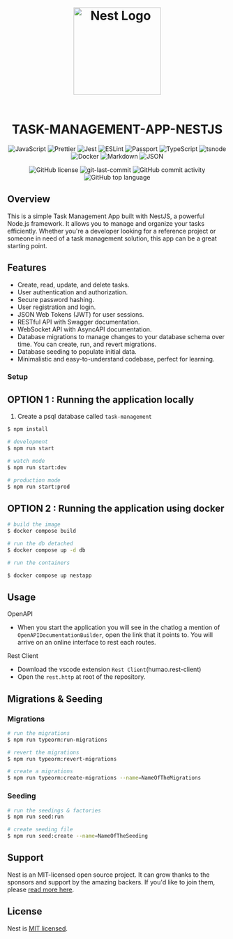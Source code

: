   <div align="center">
<h1 align="center">
<p align="center">
  <a href="http://nestjs.com/" target="blank"><img src="https://nestjs.com/img/logo-small.svg" width="200" alt="Nest Logo" /></a>
</p>
<br>TASK-MANAGEMENT-APP-NESTJS</h1>

<p align="center">
<img src="https://img.shields.io/badge/JavaScript-F7DF1E.svg?style&logo=JavaScript&logoColor=black" alt="JavaScript" />
<img src="https://img.shields.io/badge/Prettier-F7B93E.svg?style&logo=Prettier&logoColor=black" alt="Prettier" />
<img src="https://img.shields.io/badge/Jest-C21325.svg?style&logo=Jest&logoColor=white" alt="Jest" />
<img src="https://img.shields.io/badge/ESLint-4B32C3.svg?style&logo=ESLint&logoColor=white" alt="ESLint" />
<img src="https://img.shields.io/badge/Passport-34E27A.svg?style&logo=Passport&logoColor=white" alt="Passport" />

<img src="https://img.shields.io/badge/TypeScript-3178C6.svg?style&logo=TypeScript&logoColor=white" alt="TypeScript" />
<img src="https://img.shields.io/badge/tsnode-3178C6.svg?style&logo=ts-node&logoColor=white" alt="tsnode" />
<img src="https://img.shields.io/badge/Docker-2496ED.svg?style&logo=Docker&logoColor=white" alt="Docker" />
<img src="https://img.shields.io/badge/Markdown-000000.svg?style&logo=Markdown&logoColor=white" alt="Markdown" />
<img src="https://img.shields.io/badge/JSON-000000.svg?style&logo=JSON&logoColor=white" alt="JSON" />
</p>
<img src="https://img.shields.io/github/license/guillaumefalvet/task-management-app-nestjs?style&color=5D6D7E" alt="GitHub license" />
<img src="https://img.shields.io/github/last-commit/guillaumefalvet/task-management-app-nestjs?style&color=5D6D7E" alt="git-last-commit" />
<img src="https://img.shields.io/github/commit-activity/m/guillaumefalvet/task-management-app-nestjs?style&color=5D6D7E" alt="GitHub commit activity" />
<img src="https://img.shields.io/github/languages/top/guillaumefalvet/task-management-app-nestjs?style&color=5D6D7E" alt="GitHub top language" />
</div>

## Overview

This is a simple Task Management App built with NestJS, a powerful Node.js framework. It allows you to manage and organize your tasks efficiently. Whether you're a developer looking for a reference project or someone in need of a task management solution, this app can be a great starting point.

## Features

- Create, read, update, and delete tasks.
- User authentication and authorization.
- Secure password hashing.
- User registration and login.
- JSON Web Tokens (JWT) for user sessions.
- RESTful API with Swagger documentation.
- WebSocket API with AsyncAPI documentation.
- Database migrations to manage changes to your database schema over time. You can create, run, and revert migrations.
- Database seeding to populate initial data.
- Minimalistic and easy-to-understand codebase, perfect for learning.

### Setup

## OPTION 1 : Running the application locally

1. Create a psql database called `task-management`

```bash
$ npm install
```

```bash
# development
$ npm run start

# watch mode
$ npm run start:dev

# production mode
$ npm run start:prod
```

## OPTION 2 : Running the application using docker

```bash
# build the image
$ docker compose build

# run the db detached
$ docker compose up -d db

# run the containers

$ docker compose up nestapp
```

## Usage

OpenAPI

- When you start the application you will see in the chatlog a mention of `OpenAPIDocumentationBuilder`, open the link that it points to. You will arrive on an online interface to rest each routes.

Rest Client

- Download the vscode extension `Rest Client`(humao.rest-client)
- Open the `rest.http` at root of the repository.

## Migrations & Seeding

### Migrations

```bash
# run the migrations
$ npm run typeorm:run-migrations

# revert the migrations
$ npm run typeorm:revert-migrations

# create a migrations
$ npm run typeorm:create-migrations --name=NameOfTheMigrations

```

### Seeding

```bash
# run the seedings & factories
$ npm run seed:run

# create seeding file
$ npm run seed:create --name=NameOfTheSeeding
```

## Support

Nest is an MIT-licensed open source project. It can grow thanks to the sponsors and support by the amazing backers. If you'd like to join them, please [read more here](https://docs.nestjs.com/support).

## License

Nest is [MIT licensed](LICENSE).
